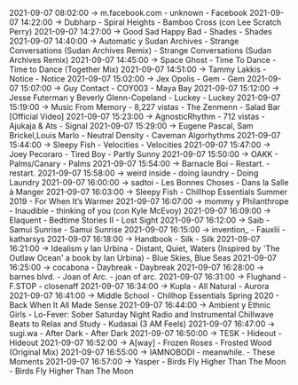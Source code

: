 2021-09-07 08:02:00 -> m.facebook.com - unknown - Facebook
2021-09-07 14:22:00 -> Dubharp - Spiral Heights - Bamboo Cross (con Lee Scratch Perry)
2021-09-07 14:27:00 -> Good Sad Happy Bad - Shades - Shades
2021-09-07 14:40:00 -> Automatic y Sudan Archives - Strange Conversations (Sudan Archives Remix) - Strange Conversations (Sudan Archives Remix)
2021-09-07 14:45:00 -> Space Ghost - Time To Dance - Time to Dance (Together Mix)
2021-09-07 14:51:00 -> Tammy Lakkis - Notice - Notice
2021-09-07 15:02:00 -> Jex Opolis - Gem - Gem
2021-09-07 15:07:00 -> Guy Contact - COY003 - Maya Bay
2021-09-07 15:12:00 -> Jesse Futerman y Beverly Glenn-Copeland - Luckey - Luckey
2021-09-07 15:19:00 -> Music From Memory - 8,227 vistas - The Zenmenn - Salad Bar [Official Video]
2021-09-07 15:23:00 -> AgnosticRhythm - 712 vistas - Ajukaja & Ats - Signal
2021-09-07 15:29:00 -> Eugene Pascal, Sam Brickel,Louis Marlo - Neutral Density - Caveman Algorhythms
2021-09-07 15:44:00 -> Sleepy Fish - Velocities - Velocities
2021-09-07 15:47:00 -> Joey Pecoraro - Tired Boy - Partly Sunny
2021-09-07 15:50:00 -> OAKK - Palms/Canary - Palms
2021-09-07 15:54:00 -> Barnacle Boi - Restart. - restart.
2021-09-07 15:58:00 -> weird inside - doing laundry - Doing Laundry
2021-09-07 16:00:00 -> sadtoi - Les Bonnes Choses - Dans la Salle à Manger
2021-09-07 16:03:00 -> Sleepy Fish - Chillhop Essentials Summer 2019 - For When It’s Warmer
2021-09-07 16:07:00 -> mommy y Philanthrope - Inaudible - thinking of you (con Kyle McEvoy)
2021-09-07 16:09:00 -> Elaquent - Bedtime Stories II - Lost Sight
2021-09-07 16:12:00 -> Saib - Samui Sunrise - Samui Sunrise
2021-09-07 16:15:00 -> invention_ - Fauxlii - katharsys
2021-09-07 16:18:00 -> Handbook - Silk - Silk
2021-09-07 16:21:00 -> Idealism y Ian Urbina - Distant, Quiet, Waters (Inspired by 'The Outlaw Ocean' a book by Ian Urbina) - Blue Skies, Blue Seas
2021-09-07 16:25:00 -> cocabona - Daybreak - Daybreak
2021-09-07 16:28:00 -> barnes blvd. - Joan of Arc. - joan of arc.
2021-09-07 16:31:00 -> Flughand - F.STOP - closenaff
2021-09-07 16:34:00 -> Kupla - All Natural - Aurora
2021-09-07 16:41:00 -> Middle School - Chillhop Essentials Spring 2020 - Back When It All Made Sense
2021-09-07 16:44:00 -> Ambient y Ethnic Girls - Lo-Fever: Sober Saturday Night Radio and Instrumental Chillwave Beats to Relax and Study - Kudasai (3 AM Feels)
2021-09-07 16:47:00 -> sugi.wa - After Dark - After Dark
2021-09-07 16:50:00 -> TESK - Hideout - Hideout
2021-09-07 16:52:00 -> A[way] - Frozen Roses - Frosted Wood (Original Mix)
2021-09-07 16:55:00 -> IAMNOBODI - meanwhile. - These Moments
2021-09-07 16:57:00 -> Yasper - Birds Fly Higher Than The Moon - Birds Fly Higher Than The Moon
